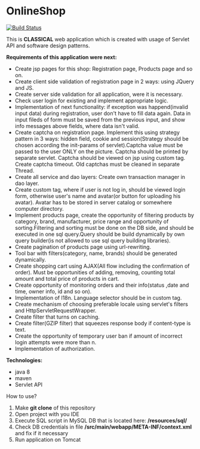 # OnlineShop
<a href="https://travis-ci.org/ValeriiOsmachko/OnlineShop"><img src="https://travis-ci.org/ValeriiOsmachko/OnlineShop.svg?branch=master" alt="Build Status" /></a>
<p>This is <strong>CLASSICAL</strong> web application which is created with usage of Servlet API and software design patterns.</p>
<strong>Requirements of this application were next:</strong>
<ul>
<li>Create jsp pages for this shop: Registration page, Products page and so on.</li>
<li>Create client side validation of registration page in 2 ways: using JQuery and JS.</li>
<li>Create server side validation for all application, were it is necessary.</li>
<li>Check user login for existing and implement appropriate logic.</li>
<li>Implementation of next functionality: if exception was happend(invalid input data) during registration,
user don't have to fill data again. Data in input fileds of form must be saved from the previous input, and show info messages above fields,
where data isn't valid.</li>
<li>Create captcha on registration page. Implement this using strategy pattern in 3 ways: hidden field, cookie and session(Strategy 
should be chosen according the init-params of servlet).Captcha value must be passed to the user ONLY on the picture. Captcha should 
be printed by separate servlet. Captcha should be viewed on jsp using custom tag. Create captcha timeout. Old captchas must be 
cleaned in separate Thread.</li>
<li>Create all service and dao layers: Create own transaction manager in dao layer.</li>
<li>Create custom tag, where if user is not log in, should be viewed login form, otherwise user's name and avatar(or button for uploading
his avatar). Avatar has to be stored in server catalog or somewhere computer directory.</li>
<li>Implement products page, create the opportunity of filtering products by category, brand, manufacturer, price range and opportunity 
of sorting.Filtering and sorting must be done on the DB side, and should be executed in one sql query.Query should be build dynamically by 
own query builder(is not allowed to use sql query building libraries).</li>
<li>Create pagination of products page using url-rewriting.</li>
<li>Tool bar with filters(category, name, brands) should be generated dynamically.</li>
<li>Create shopping cart using AJAX(All flow including the confirmation of order). Must be opportunities of adding, removing, counting 
total amount and total price of products in cart.</li>
<li>Create opportunity of monitoring orders and their info(status ,date and time, owner info, id and so on).</li>
<li>Implementation of l18n. Language selector should be in custom tag.</li>
<li>Create mechanism of choosing preferable locale using servlet's filters and HttpServletRequestWrapper.</li>
<li>Create filter that turns on caching.</li>
<li>Create filter(GZIP filter) that squeezes response body if content-type is text.</li>
<li>Create the opportunity of temporary user ban if amount of incorrect login attempts were more than n.</li>
<li>Implementation of authorization.</li>
</ul>

<strong>Technologies:</strong>
<ul>
<li>java 8</li>
<li>maven</li>
<li>Servlet API</li>
</ul>

How to use?
<ol>
<li>Make <strong>git clone</strong> of this repository</li>
<li>Open project with you IDE</li>
<li>Execute SQL script in MySQL DB that is located here: <strong>/resources/sql/</strong></li>
<li>Check DB credentials in file <strong>/src/main/webapp/META-INF/context.xml</strong> 
and fix if it necessary</li>
<li>Run application on Tomcat</li>
</ol>

